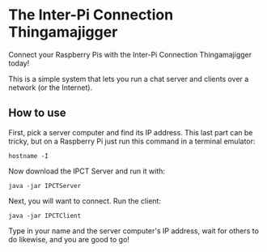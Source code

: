 # The Inter-Pi Connection Thingamajigger
Connect your Raspberry Pis with the Inter-Pi Connection Thingamajigger today!

This is a simple system that lets you run a chat server and clients over a network (or the Internet).

## How to use
First, pick a server computer and find its IP address. This last part can be tricky, but on a Raspberry Pi just run this command in a terminal emulator:
```
hostname -I
```

Now download the IPCT Server and run it with:
```
java -jar IPCTServer
```

Next, you will want to connect. Run the client:
```
java -jar IPCTClient
```
Type in your name and the server computer's IP address, wait for others to do likewise, and you are good to go!
